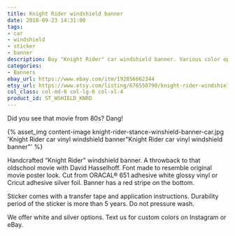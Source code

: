 ```yaml
---
title: Knight Rider windshield banner
date: 2018-09-23 14:31:00
tags:
- car
- windshield
- sticker
- banner
description: Buy "Knight Rider" car windshield banner. Various color options. Great addon for your modified car.
categories:
- Banners
ebay_url: https://www.ebay.com/itm/192856662344
etsy_url: https://www.etsy.com/listing/676550790/knight-rider-windshield-banner
col_class: col-md-6 col-lg-6 col-xl-4
product_id: ST_WSHIELD_KNRD
---
```


Did you see that movie from 80s? Dang!

<!-- more -->
{% asset_img content-image knight-rider-stance-winshield-banner-car.jpg 'Knight Rider car vinyl windshield banner"Knight Rider car vinyl windshield banner"' %}

Handcrafted “Knight Rider" windshield banner. A throwback to that oldschool movie with David Hasselhoff. Font made to resemble original movie poster look. Cut from ORACAL® 651 adhesive white glossy vinyl or Cricut adhesive silver foil. Banner has a red stripe on the bottom.

Sticker comes with a transfer tape and application instructions. Durability period of the sticker is more than 5 years. Do not pressure wash.

We offer white and silver options. Text us for custom colors on Instagram or eBay.
